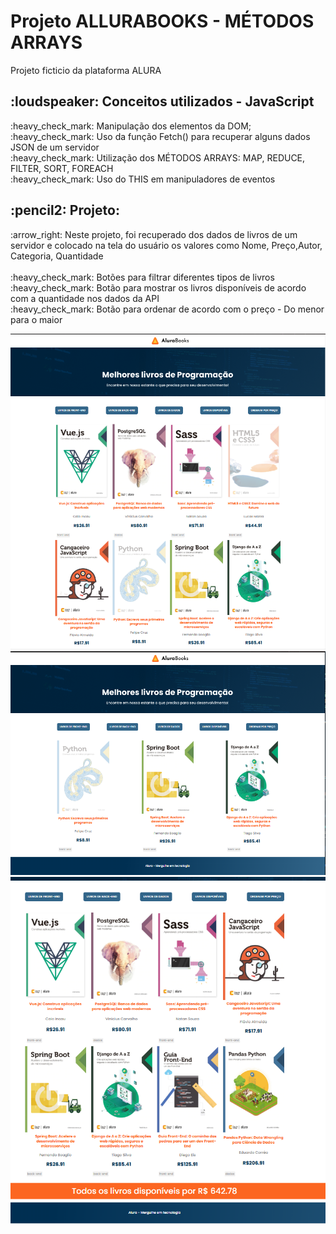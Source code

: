 <h1>Projeto ALLURABOOKS - MÉTODOS ARRAYS</h1>
<p>Projeto ficticio da plataforma ALURA</p>


<h2>:loudspeaker: Conceitos utilizados -  JavaScript</h2>

<p>
:heavy_check_mark: Manipulação dos elementos da DOM;</br>
:heavy_check_mark: Uso da função Fetch() para recuperar alguns dados JSON de um servidor</br>
:heavy_check_mark: Utilização dos MÉTODOS ARRAYS: MAP, REDUCE, FILTER, SORT, FOREACH </br>
:heavy_check_mark: Uso do THIS em manipuladores de eventos</br>
</p>

<h2>:pencil2: Projeto:</h2>

<p>:arrow_right:  Neste projeto, foi recuperado dos dados de livros de um servidor e colocado na tela do usuário os valores
como Nome, Preço,Autor, Categoria, Quantidade</br>
</br>
:heavy_check_mark: Botões para filtrar diferentes tipos de livros</br>
:heavy_check_mark: Botão para mostrar os livros disponíveis de acordo com a quantidade nos dados da API</br>
:heavy_check_mark: Botão para ordenar de acordo com o preço - Do menor para o maior</br>
</p>

<img src="https://github.com/danielcoosta1/AluraBooks--Arrays/blob/develop/imagens/exemplo_pagina1.PNG?raw=true"> 
<img src="https://github.com/danielcoosta1/AluraBooks--Arrays/blob/develop/imagens/exemplo_pagina2.PNG?raw=true">
<img src="https://github.com/danielcoosta1/AluraBooks--Arrays/blob/develop/imagens/exemplo_pagina3.PNG?raw=true">
